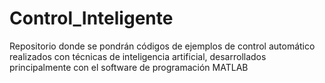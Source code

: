 # Control_Inteligente
Repositorio donde se pondrán códigos de ejemplos de control automático realizados con técnicas de inteligencia artificial, desarrollados principalmente con el software de programación MATLAB
